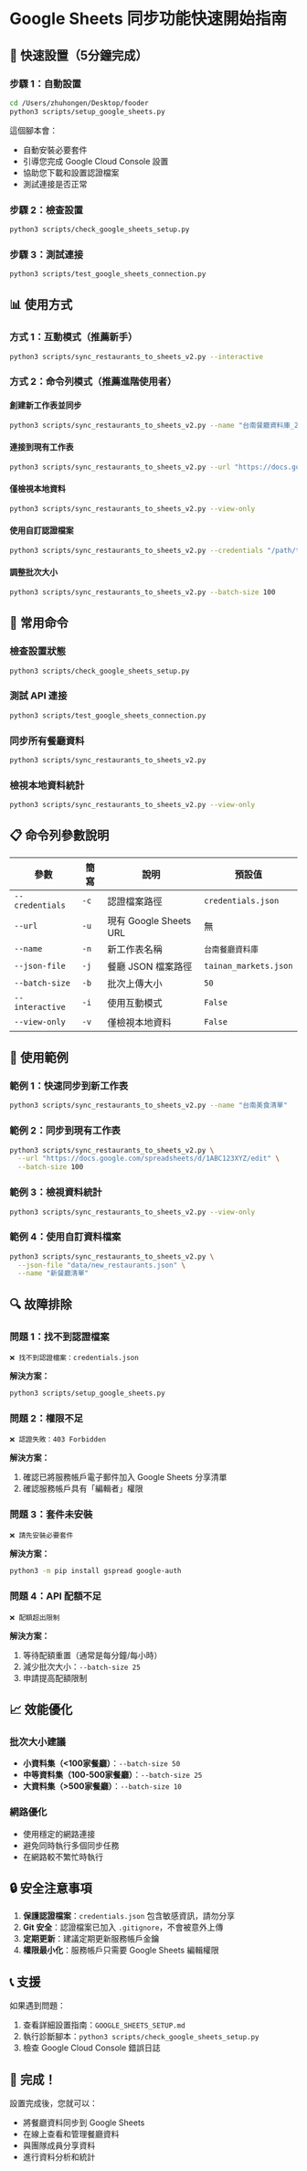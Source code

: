# Google Sheets 同步功能快速開始指南

## 🚀 快速設置（5分鐘完成）

### 步驟 1：自動設置
```bash
cd /Users/zhuhongen/Desktop/fooder
python3 scripts/setup_google_sheets.py
```

這個腳本會：
- 自動安裝必要套件
- 引導您完成 Google Cloud Console 設置
- 協助您下載和設置認證檔案
- 測試連接是否正常

### 步驟 2：檢查設置
```bash
python3 scripts/check_google_sheets_setup.py
```

### 步驟 3：測試連接
```bash
python3 scripts/test_google_sheets_connection.py
```

## 📊 使用方式

### 方式 1：互動模式（推薦新手）
```bash
python3 scripts/sync_restaurants_to_sheets_v2.py --interactive
```

### 方式 2：命令列模式（推薦進階使用者）

#### 創建新工作表並同步
```bash
python3 scripts/sync_restaurants_to_sheets_v2.py --name "台南餐廳資料庫_2025"
```

#### 連接到現有工作表
```bash
python3 scripts/sync_restaurants_to_sheets_v2.py --url "https://docs.google.com/spreadsheets/d/YOUR_SHEET_ID"
```

#### 僅檢視本地資料
```bash
python3 scripts/sync_restaurants_to_sheets_v2.py --view-only
```

#### 使用自訂認證檔案
```bash
python3 scripts/sync_restaurants_to_sheets_v2.py --credentials "/path/to/your/credentials.json"
```

#### 調整批次大小
```bash
python3 scripts/sync_restaurants_to_sheets_v2.py --batch-size 100
```

## 🔧 常用命令

### 檢查設置狀態
```bash
python3 scripts/check_google_sheets_setup.py
```

### 測試 API 連接
```bash
python3 scripts/test_google_sheets_connection.py
```

### 同步所有餐廳資料
```bash
python3 scripts/sync_restaurants_to_sheets_v2.py
```

### 檢視本地資料統計
```bash
python3 scripts/sync_restaurants_to_sheets_v2.py --view-only
```

## 📋 命令列參數說明

| 參數 | 簡寫 | 說明 | 預設值 |
|------|------|------|--------|
| `--credentials` | `-c` | 認證檔案路徑 | `credentials.json` |
| `--url` | `-u` | 現有 Google Sheets URL | 無 |
| `--name` | `-n` | 新工作表名稱 | `台南餐廳資料庫` |
| `--json-file` | `-j` | 餐廳 JSON 檔案路徑 | `tainan_markets.json` |
| `--batch-size` | `-b` | 批次上傳大小 | `50` |
| `--interactive` | `-i` | 使用互動模式 | `False` |
| `--view-only` | `-v` | 僅檢視本地資料 | `False` |

## 🎯 使用範例

### 範例 1：快速同步到新工作表
```bash
python3 scripts/sync_restaurants_to_sheets_v2.py --name "台南美食清單"
```

### 範例 2：同步到現有工作表
```bash
python3 scripts/sync_restaurants_to_sheets_v2.py \
  --url "https://docs.google.com/spreadsheets/d/1ABC123XYZ/edit" \
  --batch-size 100
```

### 範例 3：檢視資料統計
```bash
python3 scripts/sync_restaurants_to_sheets_v2.py --view-only
```

### 範例 4：使用自訂資料檔案
```bash
python3 scripts/sync_restaurants_to_sheets_v2.py \
  --json-file "data/new_restaurants.json" \
  --name "新餐廳清單"
```

## 🔍 故障排除

### 問題 1：找不到認證檔案
```
❌ 找不到認證檔案：credentials.json
```
**解決方案：**
```bash
python3 scripts/setup_google_sheets.py
```

### 問題 2：權限不足
```
❌ 認證失敗：403 Forbidden
```
**解決方案：**
1. 確認已將服務帳戶電子郵件加入 Google Sheets 分享清單
2. 確認服務帳戶具有「編輯者」權限

### 問題 3：套件未安裝
```
❌ 請先安裝必要套件
```
**解決方案：**
```bash
python3 -m pip install gspread google-auth
```

### 問題 4：API 配額不足
```
❌ 配額超出限制
```
**解決方案：**
1. 等待配額重置（通常是每分鐘/每小時）
2. 減少批次大小：`--batch-size 25`
3. 申請提高配額限制

## 📈 效能優化

### 批次大小建議
- **小資料集（<100家餐廳）**：`--batch-size 50`
- **中等資料集（100-500家餐廳）**：`--batch-size 25`
- **大資料集（>500家餐廳）**：`--batch-size 10`

### 網路優化
- 使用穩定的網路連接
- 避免同時執行多個同步任務
- 在網路較不繁忙時執行

## 🔒 安全注意事項

1. **保護認證檔案**：`credentials.json` 包含敏感資訊，請勿分享
2. **Git 安全**：認證檔案已加入 `.gitignore`，不會被意外上傳
3. **定期更新**：建議定期更新服務帳戶金鑰
4. **權限最小化**：服務帳戶只需要 Google Sheets 編輯權限

## 📞 支援

如果遇到問題：
1. 查看詳細設置指南：`GOOGLE_SHEETS_SETUP.md`
2. 執行診斷腳本：`python3 scripts/check_google_sheets_setup.py`
3. 檢查 Google Cloud Console 錯誤日誌

## 🎉 完成！

設置完成後，您就可以：
- 將餐廳資料同步到 Google Sheets
- 在線上查看和管理餐廳資料
- 與團隊成員分享資料
- 進行資料分析和統計 
